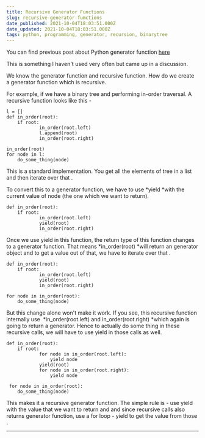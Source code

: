 ```yaml
---
title: Recursive Generator Functions
slug: recursive-generator-fumctions
date_published: 2021-10-04T18:03:51.000Z
date_updated: 2021-10-04T18:03:51.000Z
tags: python, programming, generator, recursion, binarytree
---
```


You can find previous post about Python generator function [here ](/python-iterators/)

This is something I haven't used very often but came up in a discussion. 

We know the generator function and recursive function. How do we create a generator function which is recursive.

For example, if we have a binary tree and performing in-order traversal. A recursive function looks like this -

    l = []
    def in_order(root):
    	if root:
        		in_order(root.left)
            	l.append(root)
            	in_order(root.right) 
         
    in_order(root)
    for node in l:
    	do_some_thing(node)

This is a standard implementation. You get all the elements of tree in a list and then iterate over that .

To convert this to a generator function, we have to use *yield *with the current value of node (the one which we want to return).

    def in_order(root):
    	if root:
        		in_order(root.left)
            	yield(root)
            	in_order(root.right)

Once we use yield in this function, the return type of this function changes to a generator function. That means *in_order(root) *will return an generator object and to get a value out of that, we have to iterate over that .

    def in_order(root):
    	if root:
        		in_order(root.left)
            	yield(root)
            	in_order(root.right)
            
    for node in in_order(root):
     	do_some_thing(node)

But this change alone won't make it work. If you see, this recursive function internally use  *in_order(root.left) and in_order(root.right) *which again is going to return a generator. Hence to actually do some thing in these recursive calls, we will have to use yield in those calls as well.

    def in_order(root):
    	if root:
                for node in in_order(root.left):
                    yield node
                yield(root)
                for node in in_order(root.right):
                    yield node
            
     for node in in_order(root):
     	do_some_thing(node)

This makes it a recursive generator function. The simple rule is - use yield with the value that we want to return and and since recursive calls also returns generator function, use a for loop - yield to get the value from those .

---
